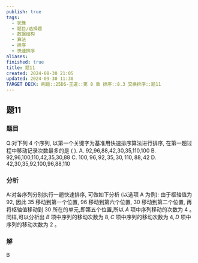 ```yaml
---
publish: true
tags:
  - 犹豫
  - 题目/选择题
  - 数据结构
  - 算法
  - 排序
  - 快速排序
aliases: 
finished: true
title: 题11
created: 2024-08-30 21:05
updated: 2024-09-30 11:30
TARGET DECK: 刷题::25DS-王道::第 8 章 排序::8.3 交换排序::题11
---
```

## 题11
### 题目
Q:对下列 4 个序列, 以第一个关键字为基准用快速排序算法进行排序, 在第一趟过程中移动记录次数最多的是 ( ).
A. 92,96,88,42,30,35,110,100 
B. 92,96,100,110,42,35,30,88
C. ${100},{96},{92},{35},{30},{110},{88},{42}$ 
D. 42,30,35,92,100,96,88,110
### 分析
A:对各序列分别执行一趟快速排序, 可做如下分析 (以选项 A 为例): 由于枢轴值为 92, 因此 35 移动到第一个位置, 96 移动到第六个位置, 30 移动到第二个位置, 再将枢轴值移动到 30 所在的单元,即第五个位置,所以 $A$ 项中序列移动的次数为 4 。
同样,可以分析出 $B$ 项中序列的移动次数为 $8,C$ 项中序列的移动次数为 $4,D$ 项中序列的移动次数为 2 。
### 解
B


